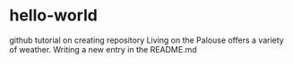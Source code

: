 # hello-world
github tutorial on creating repository
Living on the Palouse offers a variety of weather.
Writing a new entry in the README.md
